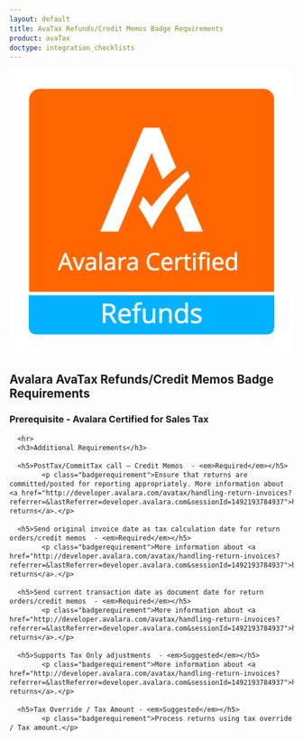 ```yaml
---
layout: default
title: AvaTax Refunds/Credit Memos Badge Requirements
product: avaTax
doctype: integration_checklists
---
```

 <div class="row padding-top padding bottom">
    <div class="col-sm-2">
      <img src="/public/images/devdot/badges/Refunds.png" class="img-responsive" alt="Avalara Certified Solution">
    </div>
    <div class="col-sm-8 padding-top">
      <h2>Avalara AvaTax Refunds/Credit Memos Badge Requirements</h2>
      <h3>Prerequisite - Avalara Certified for Sales Tax</h3>
      
      <hr>
      <h3>Additional Requirements</h3>

      <h5>PostTax/CommitTax call – Credit Memos  - <em>Required</em></h5>
            <p class="badgerequirement">Ensure that returns are committed/posted for reporting appropriately. More information about <a href="http://developer.avalara.com/avatax/handling-return-invoices?referrer=&lastReferrer=developer.avalara.com&sessionId=1492193784937">handling returns</a>.</p>
            
      <h5>Send original invoice date as tax calculation date for return orders/credit memos  - <em>Required</em></h5>
            <p class="badgerequirement">More information about <a href="http://developer.avalara.com/avatax/handling-return-invoices?referrer=&lastReferrer=developer.avalara.com&sessionId=1492193784937">handling returns</a>.</p>
            
      <h5>Send current transaction date as document date for return orders/credit memos  - <em>Required</em></h5>
            <p class="badgerequirement">More information about <a href="http://developer.avalara.com/avatax/handling-return-invoices?referrer=&lastReferrer=developer.avalara.com&sessionId=1492193784937">handling returns</a>.</p>
            
      <h5>Supports Tax Only adjustments  - <em>Suggested</em></h5>
            <p class="badgerequirement">More information about <a href="http://developer.avalara.com/avatax/handling-return-invoices?referrer=&lastReferrer=developer.avalara.com&sessionId=1492193784937">handling returns</a>.</p>
            
      <h5>Tax Override / Tax Amount - <em>Suggested</em></h5>
            <p class="badgerequirement">Process returns using tax override / Tax amount.</p>
            
